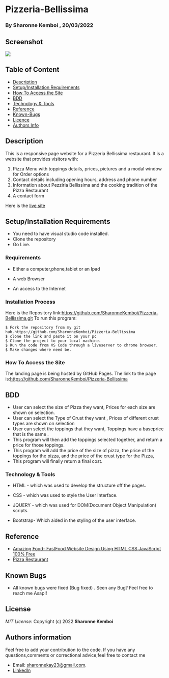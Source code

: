 # Pizzeria-Bellissima

### By  Sharonne Kemboi ,  20/03/2022


## Screenshot
<img src="https://github.com/SharonneKemboi/Pizzeria-Bellissima/blob/master/images/Screenshot3%20from%202022-03-21%2012-13-48.png">


## Table of Content

+ [Description](#description)
+ [Setup/Installation Requirements](#setup/installationrequirements)
+ [How To Access the Site](#howtoaccessthesite)
+ [BDD](#bdd)
+ [Technology & Tools](#technology&tools)
+ [Reference](#reference)
+ [Known-Bugs](#knownbugs)
+ [Licence](#licence)
+ [Authors Info](#authors-info)

## Description

This is a responsive page website for a Pizzeria Bellissima restaurant. It is a  website that provides visitors with:
1.	Pizza Menu with toppings details, prices, pictures and a modal window for Order options
2.	Contact details including opening hours, address and phone number
3.	Information about Pezziria Bellissima and the cooking tradition of the Pizza Restaurant
4.	A contact form

Here is the [ live site](https://sharonnekemboi.github.io/Pizzeria-Bellissima/)


## Setup/Installation Requirements
* You need to have visual studio code installed.
* Clone the repository
* Go Live.

### Requirements

* Either a computer,phone,tablet or an Ipad

* A web Browser

* An access to the Internet

### Installation Process
Here is the Repository link:https://github.com/SharonneKemboi/Pizzeria-Bellissima.git
To run this program:

```
$ Fork the repository from my git hub.https://github.com/SharonneKemboi/Pizzeria-Bellissima
$ clone the link and paste it on your pc
$ Clone the project to your local machine.
$ Run the code from VS Code through a liveserver to chrome browser.
$ Make changes where need be.

```

### How To Access the Site
The landing page is being hosted by GitHub Pages. The link to the page is:https://github.com/SharonneKemboi/Pizzeria-Bellissima

## BDD

* User can select the size of Pizza they want, Prices for each size are shown on selection.
* User can select the Type of Crust they want , Prices of different crust types are shown on selection
* User can select the toppings that they want, Toppings have a baseprice that is the same .
* This program will then add the toppings selected together, and return a price for those toppings.
* This program will add the price of the size of pizza, the price of the toppings for the pizza, and the price of the crust type for the Pizza,
* This program will finally return a final cost.


### Technology & Tools
* HTML - which was used to develop the structure off the pages.

* CSS - which was used to style the User Interface.

* JQUERY - which was used for DOM(Document Object Manipulation) scripts.

* Bootstrap- Which aided in the styling of  the user interface.


## Reference
* [Amazing Food- FastFood Website Design Using HTML CSS JavaScript 100% Free](https://www.youtube.com/watch?v=gmFUzsFGaOs)
* [Pizza Restaurant](https://www.w3schools.com/w3css/w3css_web_tmp_pizza.asp)

## Known Bugs
* All known bugs were fixed (Bug fixed) . Seen any Bug? Feel free to reach me Asap!!

## License
 *MIT License:*
 Copyright (c) 2022 **Sharonne Kemboi**


## Authors information
Feel free to add your contribution to the code.
If you have any questions,comments or correctional advice,feel free to contact me
* Email: sharonnekay23@gmail.com.
* [LinkedIn](https://www.linkedin.com/in/sharonne-vanessa-kemboi-a118bb135)




